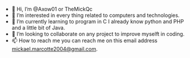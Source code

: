 - 👋 Hi, I’m @Axow01 or TheMickQc
- 👀 I’m interested in every thing related to computers and technologies.
- 🌱 I’m currently learning to program in C I already know python and PHP and a little bit of Java.
- 💞️ I’m looking to collaborate on any project to improve myselft in coding.
- 📫 How to reach me you can reach me on this email address mickael.marcotte2004@gmail.com.

<!---
Axow01/Axow01 is a ✨ special ✨ repository because its `README.md` (this file) appears on your GitHub profile.
You can click the Preview link to take a look at your changes.
--->
